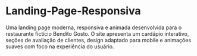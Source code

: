 # Landing-Page-Responsiva
Uma landing page moderna, responsiva e animada desenvolvida para o restaurante fictício Bendito Gosto. O site apresenta um cardápio interativo, seções de avaliação de clientes, design adaptado para mobile e animações suaves com foco na experiência do usuário.
